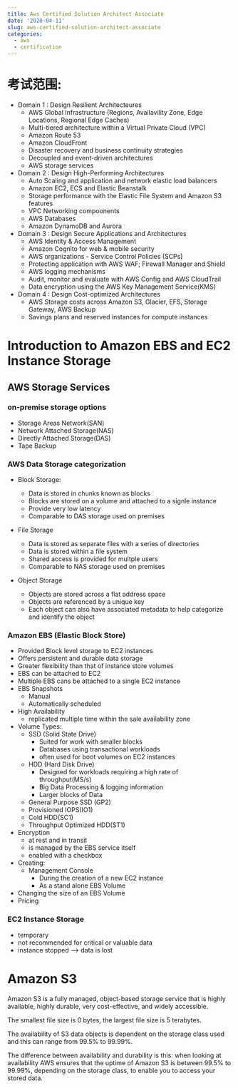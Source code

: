 ```yaml
---
title: Aws Certified Solution Architect Associate
date: '2020-04-11'
slug: aws-certified-solution-architect-associate
categories:
  - aws
  - certification
---
```


# 考试范围:

 * Domain 1 : Design Resilient Architecteures
    - AWS Global Infrastructure (Regions, Availavility Zone, Edge Locations, Regional Edge Caches)
    - Multi-tiered architecture within a Virtual Private Cloud (VPC)
    - Amazon Route 53
    - Amazon CloudFront
    - Disaster recovery and business continuity strategies
    - Decoupled and event-driven architectures
    - AWS storage services
 * Domain 2 : Design High-Performing Architectures
    - Auto Scaling and application and network elastic load balancers
    - Amazon EC2, ECS and Elastic Beanstalk
    - Storage performance with the Elastic File System and Amazon S3 features
    - VPC Networking compoonents
    - AWS Databases
    - Amazon DynamoDB and Aurora
 * Domain 3 : Design Secure Applications and Architectures
    - AWS Identity & Access Management
    - Amazon Cognito for web & mobile security
    - AWS organizations - Service Control Policies (SCPs)
    - Protecting application with AWS WAF; Firewall Manager and Shield
    - AWS logging mechanisms
    - Audit, monitor and evaluate with AWS Config and AWS CloudTrail
    - Data encryption using the AWS Key Management Service(KMS)
 * Domain 4 : Design Cost-optimized Architectures 
    - AWS Storage costs across Amazon S3, Glacier, EFS, Storage Gateway, AWS Backup
    - Savings plans and reserved instances for compute instances
    
# Introduction to Amazon EBS and EC2 Instance Storage

## AWS Storage Services
### on-premise storage options
- Storage Areas Network(SAN)
- Network Attached Storage(NAS)
- Directly Attached Storage(DAS)
- Tape Backup
  
    
### AWS Data Storage categorization 
- Block Storage:
  - Data is stored in chunks known as blocks
  - Blocks are stored on a volume and attached to a signle instance
  - Provide very low latency
  - Comparable to DAS storage used on premises

- File Storage 
  - Data is stored as separate files with a series of directories
  - Data is stored within a file system
  - Shared access is provided for multple users
  - Comparable to NAS storage used on premises
  
- Object Storage
  - Objects are stored across a flat address space 
  - Objects are referenced by a unique key
  - Each object can also have associated metadata to help categorize and identify the object

### Amazon EBS (Elastic Block Store)
- Provided Block level storage to EC2 instances
- Offers persistent and durable data storage
- Greater flexibility than that of instance store volumes
- EBS can be attached to EC2
- Multiple EBS cans be attached to a single EC2 instance
- EBS Snapshots 
  - Manual 
  - Automatically scheduled
- High Availability
  - replicated multiple time within the sale availability zone
- Volume Types:
  - SSD (Solid State Drive)
    - Suited for work with smaller blocks
    - Databases using transactional workloads
    - often used for boot volumes on EC2 instances
  - HDD (Hard Disk Drive)
    - Designed for workloads requiring a high rate of throughput(MS/s)
    - Big Data Processing & logging information
    - Larger blocks of Data
  - General Purpose SSD (GP2)
  - Provisioned IOPS(IO1)
  - Cold HDD(SC1)
  - Throughput Optimized HDD(ST1)
- Encryption
  - at rest and in transit
  - is managed by the EBS service itself
  - enabled with a checkbox
- Creating:
  - Management Console
    - During the creation of a new EC2 instance
    - As a stand alone EBS Volume
- Changing the size of an EBS Volume
- Pricing 

### EC2 Instance Storage
- temporary
- not recommended for critical or valuable data
- instance stopped --> data is lost


# Amazon S3
Amazon S3 is a fully managed, object-based storage service that is highly available, highly durable, very cost-effective, and widely accessible.

The smallest file size is 0 bytes, the largest file size is 5 terabytes.

The availability of S3 data objects is dependent on the storage class used and this can range from 99.5% to 99.99%.

The difference between availability and durability is this: when looking at availability AWS ensures that the uptime of Amazon S3 is between 99.5% to 99.99%, depending on the storage class, to enable you to access your stored data. 

